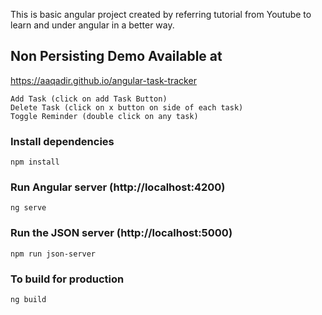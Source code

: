 This is basic angular project created by referring tutorial from Youtube to learn and under angular in a better way.

## Non Persisting Demo Available at

https://aaqadir.github.io/angular-task-tracker

```
Add Task (click on add Task Button)
Delete Task (click on x button on side of each task)
Toggle Reminder (double click on any task)
```

### Install dependencies

```
npm install
```

### Run Angular server (http://localhost:4200)

```
ng serve
```

### Run the JSON server (http://localhost:5000)

```
npm run json-server
```

### To build for production

```
ng build
```
